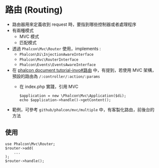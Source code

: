 # 路由 (Routing)

- 路由器用來定義收到 request 時，要指到哪些控制器或者處理程序
- 有兩種模式
	- MVC 模式
	- 匹配模式
- 透過 `Phalcon\Mvc\Router` 使用，implements :
	- `Phalcon\Di\InjectionAwareInterface`
	- `Phalcon\Mvc\RouterInterface`
	- `Phalcon\Events\EventsAwareInterface`
- 在 [phalcon document tutorial-invo#路由](https://docs.phalconphp.com/zh/latest/reference/tutorial-invo.html#routing) 中，有提到，若使用 MVC 架構，預設的路由為 `/:controller/:action/:params`
	- 在 index.php 實踐，引用 MVC
	
		```
		$application = new \Phalcon\Mvc\Application($di);
		echo $application->handle()->getContent();
		```
- 範例，可參考 `github/phalcon/mvc/multiple`	中，有客製化路由，前後台的方法

## 使用

```
use Phalcon\Mvc\Router;
$router->add(
	...
);
$router->handle();
```